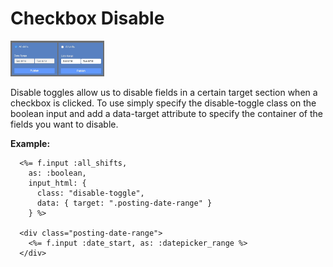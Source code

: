 # Checkbox Disable

<img src="example.jpg" alt="Disable Toggle" width="150" style="width: 150px;"/>

Disable toggles allow us to disable fields in a certain target section when 
a checkbox is clicked. To use simply specify the disable-toggle class on the 
boolean input and add a data-target attribute to specify the container of the
fields you want to disable.

**Example:**
```erb
  <%= f.input :all_shifts,
    as: :boolean,
    input_html: {
      class: "disable-toggle",
      data: { target: ".posting-date-range" }
    } %>

  <div class="posting-date-range">
    <%= f.input :date_start, as: :datepicker_range %>
  </div>
```
